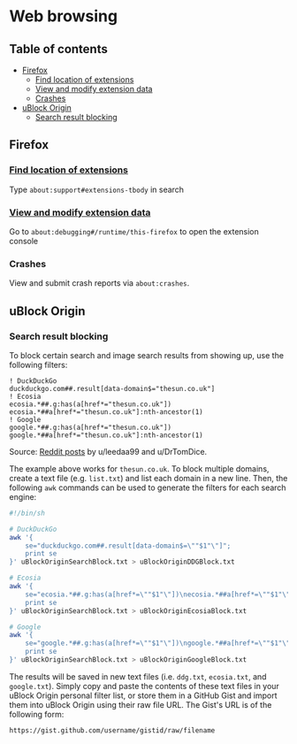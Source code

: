 # Web browsing <!-- omit in toc -->

## Table of contents <!-- omit in toc -->

- [Firefox](#firefox)
  - [Find location of extensions](#find-location-of-extensions)
  - [View and modify extension data](#view-and-modify-extension-data)
  - [Crashes](#crashes)
- [uBlock Origin](#ublock-origin)
  - [Search result blocking](#search-result-blocking)

## Firefox

### [Find location of extensions](https://stackoverflow.com/a/6579979)

Type `about:support#extensions-tbody` in search

### [View and modify extension data](https://github.com/mozilla/multi-account-containers/issues/1661#issuecomment-591506621)

Go to `about:debugging#/runtime/this-firefox` to open the extension console

### Crashes

View and submit crash reports via `about:crashes`.

## uBlock Origin

### Search result blocking

To block certain search and image search results from showing up, use the following filters:

```text
! DuckDuckGo
duckduckgo.com##.result[data-domain$="thesun.co.uk"]
! Ecosia
ecosia.*##.g:has(a[href*="thesun.co.uk"])
ecosia.*##a[href*="thesun.co.uk"]:nth-ancestor(1)
! Google
google.*##.g:has(a[href*="thesun.co.uk"])
google.*##a[href*="thesun.co.uk"]:nth-ancestor(1)
```

Source: [Reddit posts](https://redd.it/mml29s) by u/leedaa99 and u/DrTomDice.

The example above works for `thesun.co.uk`. To block multiple domains, create a text file (e.g. `list.txt`) and list each domain in a new line. Then, the following `awk` commands can be used to generate the filters for each search engine:

```sh
#!/bin/sh

# DuckDuckGo
awk '{
    se="duckduckgo.com##.result[data-domain$=\""$1"\"]";
    print se
}' uBlockOriginSearchBlock.txt > uBlockOriginDDGBlock.txt

# Ecosia
awk '{
    se="ecosia.*##.g:has(a[href*=\""$1"\"])\necosia.*##a[href*=\""$1"\"]:nth-ancestor(1)";
    print se
}' uBlockOriginSearchBlock.txt > uBlockOriginEcosiaBlock.txt

# Google
awk '{
    se="google.*##.g:has(a[href*=\""$1"\"])\ngoogle.*##a[href*=\""$1"\"]:nth-ancestor(1)";
    print se
}' uBlockOriginSearchBlock.txt > uBlockOriginGoogleBlock.txt
```

The results will be saved in new text files (i.e. `ddg.txt`, `ecosia.txt`, and `google.txt`). Simply copy and paste the contents of these text files in your uBlock Origin personal filter list, or store them in a GitHub Gist and import them into uBlock Origin using their raw file URL. The Gist's URL is of the following form:

```text
https://gist.github.com/username/gistid/raw/filename
```
